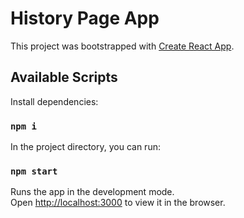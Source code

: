 # History Page App

This project was bootstrapped with [Create React App](https://github.com/facebook/create-react-app).

## Available Scripts

Install dependencies: 

### `npm i`

In the project directory, you can run:

### `npm start`

Runs the app in the development mode.\
Open [http://localhost:3000](http://localhost:3000) to view it in the browser.